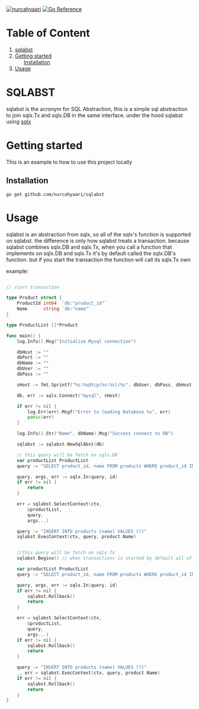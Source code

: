 [![nurcahyaari](https://circleci.com/gh/nurcahyaari/sqlabst.svg?style=svg)](<LINK>)
[![Go Reference](https://pkg.go.dev/badge/github.com/nurcahyaari/sqlabst.svg)](https://pkg.go.dev/github.com/nurcahyaari/sqlabst)

# Table of Content
<ol>
    <li>
        <a href="#sqlabst">sqlabst</a>
    </li>
    <li>
        <a href="#getting-started">Getting started</a>
        <ul>
            <a href="#installation">Installation</a>
        </ul>
    </li>
    <li>
        <a href="#usage">Usage</a>
    </li>
</ol>

# SQLABST
sqlabst is the acronym for SQL Abstraction, this is a simple sql abstraction to join sqlx.Tx and sqlx.DB in the same interface. under the hood sqlabst using [sqlx](https://github.com/jmoiron/sqlx)


# Getting started
This is an example to how to use this project locally

## Installation
    go get github.com/nurcahyaari/sqlabst

# Usage

sqlabst is an abstraction from sqlx, so all of the sqlx's function is supported on sqlabst. the difference is only how sqlabst treats a transaction. because sqlabst combines sqlx.DB and sqlx.Tx, when you call a function that implements on sqlx.DB and sqlx.Tx it's by default called the sqlx.DB's function. but if you start the transaction the function will call its sqlx.Tx own

example:
```go

// start transaction

type Product struct {
	ProductId int64  `db:"product_id"`
	Name      string `db:"name"`
}

type ProductList []*Product

func main() {
    log.Info().Msg("Initialize Mysql connection")

	dbHost := ""
	dbPort := ""
	dbName := ""
	dbUser := ""
	dbPass := ""

	sHost := fmt.Sprintf("%s:%s@tcp(%s:%s)/%s", dbUser, dbPass, dbHost, dbPort, dbName)

	db, err := sqlx.Connect("mysql", sHost)

	if err != nil {
		log.Err(err).Msgf("Error to loading Database %s", err)
		panic(err)
	}

	log.Info().Str("Name", dbName).Msg("Success connect to DB")

    sqlabst := sqlabst.NewSqlAbst(db)

    // this query will be fetch on sqlx.DB
    var productList ProductList
	query := "SELECT product_id, name FROM products WHERE product_id IN (?)"

	query, args, err := sqlx.In(query, id)
	if err != nil {
		return
	}

	err = sqlabst.SelectContext(ctx,
		&productList,
		query,
		args...)

    query := "INSERT INTO products (name) VALUES (?)"
	sqlabst.ExecContext(ctx, query, product.Name)


    //this query will be fetch on sqlx.Tx
    sqlabst.Beginx() // when transactions is started by default all of the functions that implement from sqlx.DB and sqlx.Tx will call the sqlx.Tx

    var productList ProductList
	query := "SELECT product_id, name FROM products WHERE product_id IN (?)"

	query, args, err := sqlx.In(query, id)
	if err != nil {
        sqlabst.Rollback()
		return
	}

	err = sqlabst.SelectContext(ctx,
		&productList,
		query,
		args...)
    if err != nil {
        sqlabst.Rollback()
		return
	}

    query := "INSERT INTO products (name) VALUES (?)"
	_, err = sqlabst.ExecContext(ctx, query, product.Name)
    if err != nil {
        sqlabst.Rollback()
        return
	}
}


```
